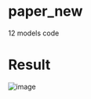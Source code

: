 # paper_new
12 models code  
# Result  
![image](https://github.com/ChouHsuan-Cheng/paper/blob/main/result.png)  
